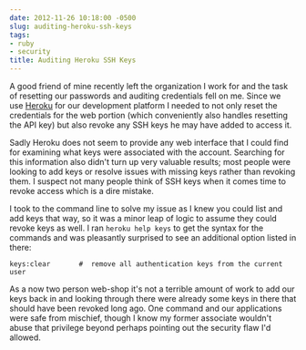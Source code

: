 ```yaml
---
date: 2012-11-26 10:18:00 -0500
slug: auditing-heroku-ssh-keys
tags:
- ruby
- security
title: Auditing Heroku SSH Keys
---
```


A good friend of mine recently left the organization I work for and the task of
resetting our passwords and auditing credentials fell on me. Since we use
[Heroku][1] for our development platform I needed to not only reset the
credentials for the web portion (which conveniently also handles resetting the
API key) but also revoke any SSH keys he may have added to access it.

Sadly Heroku does not seem to provide any web interface that I could find for
examining what keys were associated with the account. Searching for this
information also didn't turn up very valuable results; most people were looking
to add keys or resolve issues with missing keys rather than revoking them. I
suspect not many people think of SSH keys when it comes time to revoke access
which is a dire mistake.

I took to the command line to solve my issue as I knew you could list and add
keys that way, so it was a minor leap of logic to assume they could revoke keys
as well. I ran `heroku help keys` to get the syntax for the commands and was
pleasantly surprised to see an additional option listed in there:

```
keys:clear       #  remove all authentication keys from the current user
```

As a now two person web-shop it's not a terrible amount of work to add our keys
back in and looking through there were already some keys in there that should
have been revoked long ago. One command and our applications were safe from
mischief, though I know my former associate wouldn't abuse that privilege
beyond perhaps pointing out the security flaw I'd allowed.

[1]: https://www.heroku.com/
